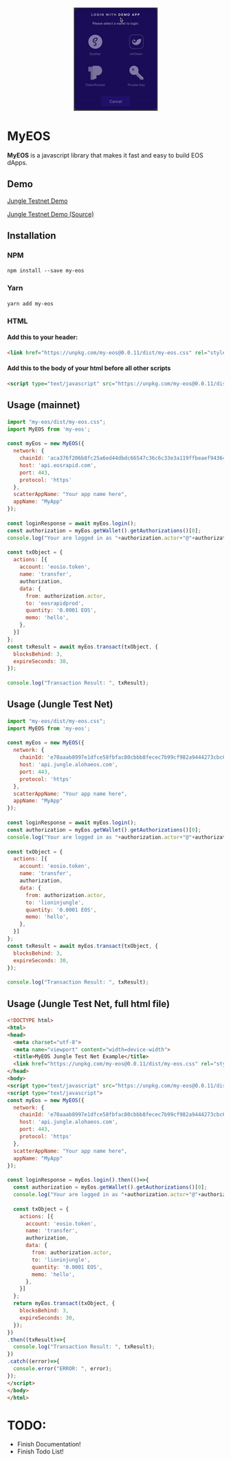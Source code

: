 <p align="center"> 
<img src="https://raw.githubusercontent.com/eosrapid/demo-images/master/my-eos/my-eos-demo.gif" alt="MyEOS Demo GIF" width="195" />
</p>

# MyEOS
**MyEOS** is a javascript library that makes it fast and easy to build EOS dApps. 

## Demo
[Jungle Testnet Demo](https://cbgs8.csb.app)

[Jungle Testnet Demo (Source)](https://codesandbox.io/s/my-eos-demo-cbgs8)


## Installation 

### NPM
`npm install --save my-eos`

### Yarn
`yarn add my-eos`

### HTML
#### Add this to your header:
```html
<link href="https://unpkg.com/my-eos@0.0.11/dist/my-eos.css" rel="stylesheet" />
```

#### Add this to the body of your html before all other scripts
```html
<script type="text/javascript" src="https://unpkg.com/my-eos@0.0.11/dist/my-eos.umd.js"></script>
```


## Usage (mainnet)
```javascript
import "my-eos/dist/my-eos.css";
import MyEOS from 'my-eos';

const myEos = new MyEOS({
  network: {
    chainId: 'aca376f206b8fc25a6ed44dbdc66547c36c6c33e3a119ffbeaef943642f0e906',
    host: 'api.eosrapid.com',
    port: 443,
    protocol: 'https'
  },
  scatterAppName: "Your app name here",
  appName: "MyApp"
});

const loginResponse = await myEos.login();
const authorization = myEos.getWallet().getAuthorizations()[0];
console.log("Your are logged in as "+authorization.actor+"@"+authorization.permission);

const txObject = {
  actions: [{
    account: 'eosio.token',
    name: 'transfer',
    authorization,
    data: {
      from: authorization.actor,
      to: 'eosrapidprod',
      quantity: '0.0001 EOS',
      memo: 'hello',
    },
  }]
};
const txResult = await myEos.transact(txObject, {
  blocksBehind: 3,
  expireSeconds: 30,
});

console.log("Transaction Result: ", txResult);
```


## Usage (Jungle Test Net)
```javascript
import "my-eos/dist/my-eos.css";
import MyEOS from 'my-eos';

const myEos = new MyEOS({
  network: {
    chainId: 'e70aaab8997e1dfce58fbfac80cbbb8fecec7b99cf982a9444273cbc64c41473',
    host: 'api.jungle.alohaeos.com',
    port: 443,
    protocol: 'https'
  },
  scatterAppName: "Your app name here",
  appName: "MyApp"
});

const loginResponse = await myEos.login();
const authorization = myEos.getWallet().getAuthorizations()[0];
console.log("Your are logged in as "+authorization.actor+"@"+authorization.permission);

const txObject = {
  actions: [{
    account: 'eosio.token',
    name: 'transfer',
    authorization,
    data: {
      from: authorization.actor,
      to: 'lioninjungle',
      quantity: '0.0001 EOS',
      memo: 'hello',
    },
  }]
};
const txResult = await myEos.transact(txObject, {
  blocksBehind: 3,
  expireSeconds: 30,
});

console.log("Transaction Result: ", txResult);
```



## Usage (Jungle Test Net, full html file)
```html
<!DOCTYPE html>
<html>
<head>
  <meta charset="utf-8">
  <meta name="viewport" content="width=device-width">
  <title>MyEOS Jungle Test Net Example</title>
  <link href="https://unpkg.com/my-eos@0.0.11/dist/my-eos.css" rel="stylesheet" />
</head>
<body>
<script type="text/javascript" src="https://unpkg.com/my-eos@0.0.11/dist/my-eos.umd.js"></script>
<script type="text/javascript">
const myEos = new MyEOS({
  network: {
    chainId: 'e70aaab8997e1dfce58fbfac80cbbb8fecec7b99cf982a9444273cbc64c41473',
    host: 'api.jungle.alohaeos.com',
    port: 443,
    protocol: 'https'
  },
  scatterAppName: "Your app name here",
  appName: "MyApp"
});

const loginResponse = myEos.login().then(()=>{
  const authorization = myEos.getWallet().getAuthorizations()[0];
  console.log("Your are logged in as "+authorization.actor+"@"+authorization.permission);

  const txObject = {
    actions: [{
      account: 'eosio.token',
      name: 'transfer',
      authorization,
      data: {
        from: authorization.actor,
        to: 'lioninjungle',
        quantity: '0.0001 EOS',
        memo: 'hello',
      },
    }]
  };
  return myEos.transact(txObject, {
    blocksBehind: 3,
    expireSeconds: 30,
  });
})
.then((txResult)=>{
  console.log("Transaction Result: ", txResult);
})
.catch((error)=>{
  console.error("ERROR: ", error);
});
</script>
</body>
</html>
```

# TODO:
- Finish Documentation!
- Finish Todo List!
